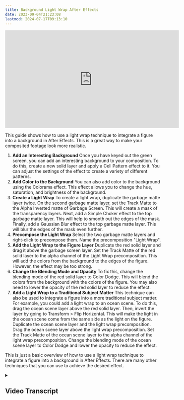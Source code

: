 ```yaml
---
title: Background Light Wrap After Effects
date: 2023-09-04T21:23:08
lastmod: 2024-07-17T09:13:10
---
```


<div class="iframe-16-9-container">
<iframe class="youTubeIframe" width="560" height="315" src="https://www.youtube.com/embed/P_gVhMT1doM?si=KJp6PqNM1OEjtt09" title="YouTube video player" frameborder="0" allow="accelerometer; autoplay; clipboard-write; encrypted-media; gyroscope; picture-in-picture; web-share" allowfullscreen></iframe>
</div>

This guide shows how to use a light wrap technique to integrate a figure into a background in After Effects. This is a great way to make your composited footage look more realistic.

1. **Add an Interesting Background** Once you have keyed out the green screen, you can add an interesting background to your composition. To do this, create a new solid layer and apply a Cell Pattern effect to it. You can adjust the settings of the effect to create a variety of different patterns.
2. **Add Color to the Background** You can also add color to the background using the Colorama effect. This effect allows you to change the hue, saturation, and brightness of the background.
3. **Create a Light Wrap** To create a light wrap, duplicate the garbage matte layer twice. On the second garbage matte layer, set the Track Matte to the Alpha Inverted matte of Garbage Screen. This will create a mask of the transparency layers. Next, add a Simple Choker effect to the top garbage matte layer. This will help to smooth out the edges of the mask. Finally, add a Gaussian Blur effect to the top garbage matte layer. This will blur the edges of the mask even further.
4. **Precompose the Light Wrap** Select the two garbage matte layers and right-click to precompose them. Name the precomposition "Light Wrap".
5. **Add the Light Wrap to the Figure Layer** Duplicate the red solid layer and drag it above the garbage screen layer. Set the Track Matte of the red solid layer to the alpha channel of the Light Wrap precomposition. This will add the colors from the background to the edges of the figure. However, the effect may be too strong.
6. **Change the Blending Mode and Opacity** To fix this, change the blending mode of the red solid layer to Color Dodge. This will blend the colors from the background with the colors of the figure. You may also need to lower the opacity of the red solid layer to reduce the effect.
7. **Add a Light Wrap to a Traditional Subject Matter** This technique can also be used to integrate a figure into a more traditional subject matter. For example, you could add a light wrap to an ocean scene. To do this, drag the ocean scene layer above the red solid layer. Then, invert the layer by going to Transform > Flip Horizontal. This will make the light in the ocean scene come from the same side as the light on the figure. Duplicate the ocean scene layer and the light wrap precomposition. Drag the ocean scene layer above the light wrap precomposition. Set the Track Matte of the ocean scene layer to the alpha channel of the light wrap precomposition. Change the blending mode of the ocean scene layer to Color Dodge and lower the opacity to reduce the effect.

This is just a basic overview of how to use a light wrap technique to integrate a figure into a background in After Effects. There are many other techniques that you can use to achieve the desired effect.

<details><summary>

## Video Transcript

</summary>

Now that we have successfully keyed out the green screen, let's add an interesting background to take advantage of the alpha channel. To do this, click on the Red Solid. Then in the Effects and Presets type in "cell". Drag Cell Pattern on top of the Red Solid.

In the Effects window, click the stopwatch on each of the attributes to set a keyframe. Drag your playhead to the end of the composition. Now let's change some of the attributes. We can change to plates. We can add more dispersion. We can change the size. We can change the evolution. Now we have an animation behind our figure. Again in Effects and Presets, type in Colorama. Drag the Colorama effect onto the Red Solid. In the Output Cycle, click the stopwatch to set a keyframe. Then drag your playhead to the end of the composition. Now select another palette. I'm going to select Deep Ocean. Now After Effects is keyframing to color palette behind our figure.

To make our figure integrate more into the background, we can use a technique called a light wrap. To make a light wrap, select the Garbage Screen layer and duplicate it twice by pressing Command - D. On the second Garbage Screen, set its Track Matte to the Alph Inverted matte of Garbage Screen. Then select the top Garbage Screen. In Effects and Presets, type choker. Drag the Simple Choker onto the top Garbage Screen. Solo out lower layer so we can see. Notice that now we have an inverted matte of only the transparency layers. If we add choke to the matte it goes inside the figure but it still has this harsh edge.

To get rid of that harsh edge, we can drag a Gaussian Blur on to the top Garbage Screen. Blur out the edge and now we can precompose these two Garbage Screens. Select them both, right click and then precompose. Label this Light Wrap. Unsolo the layer. Now duplicate the Red Solid layer by pressing Command - D. Drag the Red Solid layer above Garbage Screen. Then set its Track Matte to the the alpha channel of Light Wrap. As you can see it is now adding those colors to the edge of the figure but it is way too powerful.

So to fix this, we change the blending mode to Color Dodge. It is still a bit too powerful so what we will do it press T and lower the opacity. Maybe something like 25 percent because this is a very bright scene. Now if we zoom in, and we toggle the light wrap layer on and off, we can see how the skin tone and the sweater start to seem like they are glowing from behind from the background. This is a great technique to blend your different layers together.

Let's do it with a more traditional subject matter. Here I have an ocean scene. I'm going to drag it on top of the Red Solid layer. And now notice that the light from this layer is coming from this side. I need to have the light match the light of the figure. To do this, I will invert the layer. Go to Transform - Flip Horizontal. Now the light is coming from the same side as the figure. Press Command - D and duplicate ocean. Also, press Command - D and duplicate light wrap. Now, I will drag the ocean composition up above the other light wrap. I will change its Track Matte to alpha matte light wrap. Change its mode to Color Dodge. Then press T for opacity. And lower the opacity down. If I toggle this layer on and off you can see that it integrates the figure much more into the background. There are many more techniques that I will show you in future videos to color correct your keyed footage with your backgrounds.

</details>
